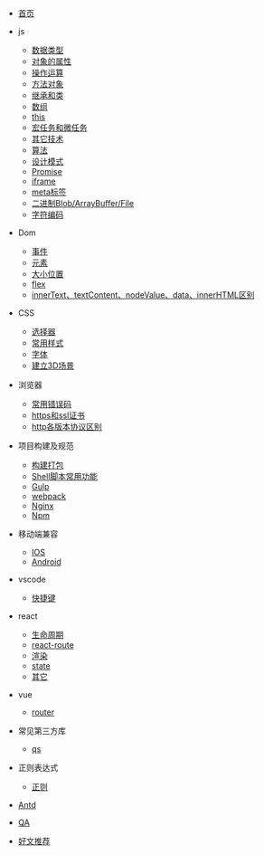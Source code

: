 * [首页](/)
* js
  * [数据类型](/basic/typeof.md)
  * [对象的属性](/basic/objectProperty.md)
  * [操作运算](/basic/operation.md)
  * [方法对象](/basic/function.md)
  * [继承和类](/basic/extend.md)
  * [数组](/basic/array.md)
  * [this](/basic/this.md)
  * [宏任务和微任务](/basic/task.md)
  * [其它技术](/basic/other.md)
  * [算法](/basic/algorithmic.md)
  * [设计模式](/basic/model.md)
  * [Promise](/basic/promise.md)
  * [iframe](/basic/iframe.md)
  * [meta标签](/basic/meta.md)
  * [二进制Blob/ArrayBuffer/File](/basic/blob.md)
  * [字符编码](/basic/charcode.md)

* Dom
  * [事件](/dom/event.md)
  * [元素](/dom/element.md)
  * [大小位置](/dom/size.md)
  * [flex](/dom/flex.md)
  * [innerText、textContent、nodeValue、data、innerHTML区别](/dom/text.md)
* CSS
  * [选择器](/css/selector.md)
  * [常用样式](/css/demo.md)
  * [字体](/css/font.md)
  * [建立3D场景](/css/3d.md)
* 浏览器
  * [常用错误码](/browser/errorCode.md)
  * [https和ssl证书](/browser/https.md)
  * [http各版本协议区别](/browser/http.md)
* 项目构建及规范
  * [构建打包](/build/build.md)
  * [Shell脚本常用功能](https://www.jianshu.com/p/16ad8bef9f21)
  * [Gulp](/build/gulp.md)
  * [webpack](/build/webpack.md)
  * [Nginx](/build/nginx.md)
  * [Npm](/build/npm.md)
* 移动端兼容
  * [IOS](/ios/README.md)
  * [Android](/android/README.md)

* vscode
  * [快捷键](/vscode/README.md)
* react
  * [生命周期](/react/life.md)
  * [react-route](/react/reactRoute.md)
  * [渲染](/react/render.md)
  * [state](/react/state.md)
  * [其它](/react/others.md)
* vue
  * [router](/vue/router.md)
* 常见第三方库
  * [qs](/plugins/qs.md)
* 正则表达式
  * [正则](/reg/readme.md)

* [Antd](/antd/README.md)

* [QA](/question/question.md)

* [好文推荐](/recommend/README.md)